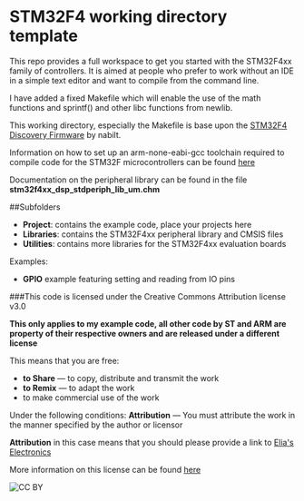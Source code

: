 # STM32F4 working directory template

This repo provides a full workspace to get you started with the STM32F4xx family of controllers. It is aimed at people who prefer to work without an IDE in a simple text editor and want to compile from the command line.

I have added a fixed Makefile which will enable the use of the math functions and sprintf()
and other libc functions from newlib.

This working directory, especially the Makefile is base upon the [STM32F4 Discovery Firmware](http://github.com/nabilt/STM32F4-Discovery-Firmware) by nabilt.

Information on how to set up an arm-none-eabi-gcc toolchain required to compile code for the STM32F microcontrollers can be found [here](http://eliaselectronics.com/stm32f4-tutorials/setting-up-the-stm32f4-arm-development-toolchain/)

Documentation on the peripheral library can be found in the file **stm32f4xx_dsp_stdperiph_lib_um.chm**

##Subfolders
+ **Project**: contains the example code, place your projects here
+ **Libraries**: contains the STM32F4xx peripheral library and CMSIS files
+ **Utilities**: contains more libraries for the STM32F4xx evaluation boards

Examples:

+ **GPIO** example featuring setting and reading from IO pins

###This code is licensed under the Creative Commons Attribution license v3.0

**This only applies to my example code, all other code by ST and ARM are property of their respective owners and are released under a different license**

This means that you are free:
+ **to Share** — to copy, distribute and transmit the work
+ **to Remix** — to adapt the work
+ to make commercial use of the work

Under the following conditions:
**Attribution** — You must attribute the work in the manner specified by the author or licensor

**Attribution** in this case means that you should please provide a link to [Elia's Electronics](http://eliaselectronics.com/ "My blog")

More information on this license can be found [here](http://creativecommons.org/licenses/by/3.0/ "CC BY")

![CC BY](http://i.creativecommons.org/l/by/3.0/88x31.png)
